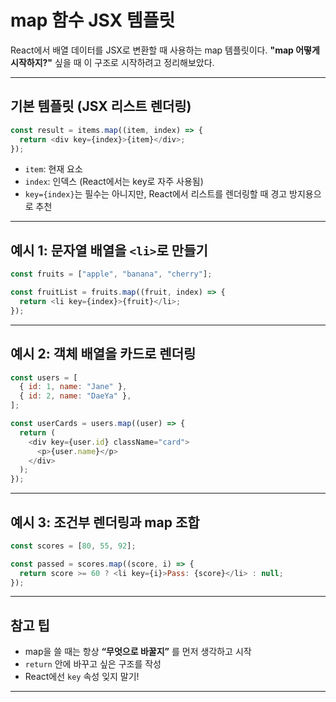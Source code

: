 # map 함수 JSX 템플릿

React에서 배열 데이터를 JSX로 변환할 때 사용하는 map 템플릿이다.
**"map 어떻게 시작하지?"** 싶을 때 이 구조로 시작하려고 정리해보았다.

---

## 기본 템플릿 (JSX 리스트 렌더링)

```js
const result = items.map((item, index) => {
  return <div key={index}>{item}</div>;
});
```

- `item`: 현재 요소
- `index`: 인덱스 (React에서는 key로 자주 사용됨)
- `key={index}`는 필수는 아니지만, React에서 리스트를 렌더링할 때 경고 방지용으로 추천

---

## 예시 1: 문자열 배열을 `<li>`로 만들기

```js
const fruits = ["apple", "banana", "cherry"];

const fruitList = fruits.map((fruit, index) => {
  return <li key={index}>{fruit}</li>;
});
```

---

## 예시 2: 객체 배열을 카드로 렌더링

```js
const users = [
  { id: 1, name: "Jane" },
  { id: 2, name: "DaeYa" },
];

const userCards = users.map((user) => {
  return (
    <div key={user.id} className="card">
      <p>{user.name}</p>
    </div>
  );
});
```

---

## 예시 3: 조건부 렌더링과 map 조합

```js
const scores = [80, 55, 92];

const passed = scores.map((score, i) => {
  return score >= 60 ? <li key={i}>Pass: {score}</li> : null;
});
```

---

## 참고 팁

- map을 쓸 때는 항상 **“무엇으로 바꿀지”** 를 먼저 생각하고 시작
- `return` 안에 바꾸고 싶은 구조를 작성
- React에선 `key` 속성 잊지 말기!

---
